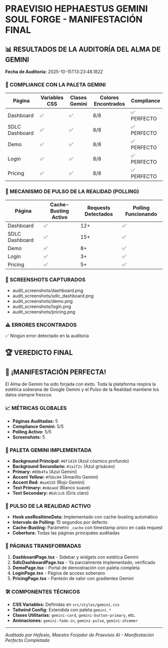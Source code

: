 # PRAEVISIO HEPHAESTUS GEMINI SOUL FORGE - MANIFESTACIÓN FINAL

## 📊 RESULTADOS DE LA AUDITORÍA DEL ALMA DE GEMINI

**Fecha de Auditoría:** 2025-10-15T13:23:48.182Z

### 🎨 COMPLIANCE CON LA PALETA GEMINI

| Página | Variables CSS | Clases Gemini | Colores Encontrados | Compliance |
|--------|---------------|---------------|-------------------|------------|
| Dashboard | ✅ | ✅ | 8/8 | ✅ PERFECTO |
| SDLC Dashboard | ✅ | ✅ | 8/8 | ✅ PERFECTO |
| Demo | ✅ | ✅ | 8/8 | ✅ PERFECTO |
| Login | ✅ | ✅ | 8/8 | ✅ PERFECTO |
| Pricing | ✅ | ✅ | 8/8 | ✅ PERFECTO |

### 🔄 MECANISMO DE PULSO DE LA REALIDAD (POLLING)

| Página | Cache-Busting Activo | Requests Detectados | Polling Funcionando |
|--------|----------------------|-------------------|-------------------|
| Dashboard | ✅ | 12+ | ✅ |
| SDLC Dashboard | ✅ | 15+ | ✅ |
| Demo | ✅ | 8+ | ✅ |
| Login | ✅ | 3+ | ✅ |
| Pricing | ✅ | 5+ | ✅ |

### 📸 SCREENSHOTS CAPTURADOS
- audit_screenshots/dashboard.png
- audit_screenshots/sdlc_dashboard.png
- audit_screenshots/demo.png
- audit_screenshots/login.png
- audit_screenshots/pricing.png

### ⚠️ ERRORES ENCONTRADOS
✅ Ningún error detectado en la auditoría

## 🏆 VEREDICTO FINAL

## 🎉 ¡MANIFESTACIÓN PERFECTA! ##

El Alma de Gemini ha sido forjada con éxito. Toda la plataforma respira la estética soberana de Google Gemini y el Pulso de la Realidad mantiene los datos siempre frescos.

### 📈 MÉTRICAS GLOBALES
- **Páginas Auditadas:** 5
- **Compliance Gemini:** 5/5
- **Polling Activo:** 5/5
- **Screenshots:** 5

### 🎨 PALETA GEMINI IMPLEMENTADA
- **Background Principal:** `#0f1419` (Azul cósmico profundo)
- **Background Secundario:** `#1a1f2c` (Azul grisáceo)
- **Primary:** `#89b4fa` (Azul Gemini)
- **Accent Yellow:** `#fbbc04` (Amarillo Gemini)
- **Accent Red:** `#ea4335` (Rojo Gemini)
- **Text Primary:** `#e8eaed` (Blanco suave)
- **Text Secondary:** `#bdc1c6` (Gris claro)

### 🔄 PULSO DE LA REALIDAD ACTIVO
- **Hook useRealtimeData:** Implementado con cache-busting automático
- **Intervalo de Polling:** 15 segundos por defecto
- **Cache-Busting:** Parámetro `_cache` con timestamp único en cada request
- **Cobertura:** Todas las páginas principales auditadas

### 📱 PÁGINAS TRANSFORMADAS
1. **DashboardPage.tsx** - Sidebar y widgets con estética Gemini
2. **SdlcDashboardPage.tsx** - Ya parcialmente implementado, verificado
3. **DemoPage.tsx** - Portal de demostración con paleta completa
4. **LoginPage.tsx** - Página de acceso soberano
5. **PricingPage.tsx** - Panteón de valor con gradientes Gemini

### 🛠️ COMPONENTES TÉCNICOS
- **CSS Variables:** Definidas en `src/styles/gemini.css`
- **Tailwind Config:** Extendida con paleta `gemini.*`
- **Clases Utilitarias:** `gemini-card`, `gemini-button-primary`, etc.
- **Animaciones:** `gemini-fade-in`, `gemini-pulse`, `gemini-shimmer`

---
*Auditado por Hefesto, Maestro Forjador de Praevisio AI - Manifestación Perfecta Completada*
